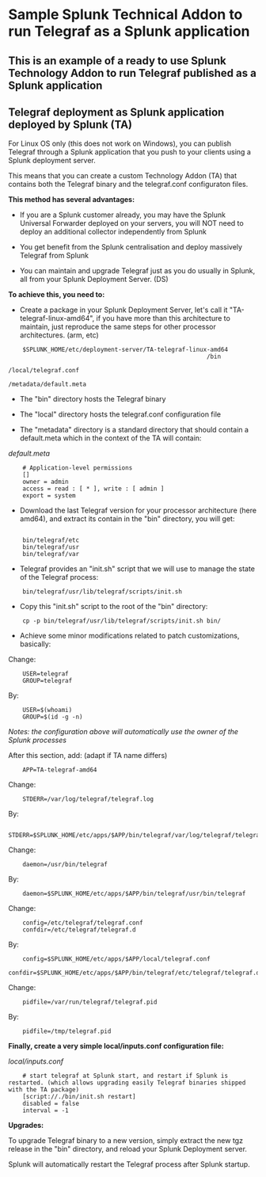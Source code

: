 # Sample Splunk Technical Addon to run Telegraf as a Splunk application

## This is an example of a ready to use Splunk Technology Addon to run Telegraf published as a Splunk application


Telegraf deployment as Splunk application deployed by Splunk (TA)
-----------------------------------------------------------------

For Linux OS only (this does not work on Windows), you can publish Telegraf through a Splunk application that you push to your clients using a Splunk deployment server.

This means that you can create a custom Technology Addon (TA) that contains both the Telegraf binary and the telegraf.conf configuraton files.

**This method has several advantages:**

- If you are a Splunk customer already, you may have the Splunk Universal Forwarder deployed on your servers, you will NOT need to deploy an additional collector independently from Splunk

- You get benefit from the Splunk centralisation and deploy massively Telegraf from Splunk

- You can maintain and upgrade Telegraf just as you do usually in Splunk, all from your Splunk Deployment Server. (DS)

**To achieve this, you need to:**

- Create a package in your Splunk Deployment Server, let's call it "TA-telegraf-linux-amd64", if you have more than this architecture to maintain, just reproduce the same steps for other processor architectures. (arm, etc)

```
    $SPLUNK_HOME/etc/deployment-server/TA-telegraf-linux-amd64
                                                        /bin
                                                        /local/telegraf.conf
                                                        /metadata/default.meta
```

- The "bin" directory hosts the Telegraf binary

- The "local" directory hosts the telegraf.conf configuration file

- The "metadata" directory is a standard directory that should contain a default.meta which in the context of the TA will contain:

*default.meta*

```
    # Application-level permissions
    []
    owner = admin
    access = read : [ * ], write : [ admin ]
    export = system
```

- Download the last Telegraf version for your processor architecture (here amd64), and extract its contain in the "bin" directory, you will get:

```

    bin/telegraf/etc
    bin/telegraf/usr
    bin/telegraf/var
```

- Telegraf provides an "init.sh" script that we will use to manage the state of the Telegraf process:

```
    bin/telegraf/usr/lib/telegraf/scripts/init.sh
```

- Copy this "init.sh" script to the root of the "bin" directory:

```
    cp -p bin/telegraf/usr/lib/telegraf/scripts/init.sh bin/
```

- Achieve some minor modifications related to patch customizations, basically:

Change:

```
    USER=telegraf
    GROUP=telegraf
```

By:

```
    USER=$(whoami)
    GROUP=$(id -g -n)
```

*Notes: the configuration above will automatically use the owner of the Splunk processes*

After this section, add: (adapt if TA name differs)

```
    APP=TA-telegraf-amd64
```

Change:

```
    STDERR=/var/log/telegraf/telegraf.log
```

By:

```
    STDERR=$SPLUNK_HOME/etc/apps/$APP/bin/telegraf/var/log/telegraf/telegraf.log
```

Change:

```
    daemon=/usr/bin/telegraf
```

By:

```
    daemon=$SPLUNK_HOME/etc/apps/$APP/bin/telegraf/usr/bin/telegraf
```

Change:

```
    config=/etc/telegraf/telegraf.conf
    confdir=/etc/telegraf/telegraf.d
```

By:

```
    config=$SPLUNK_HOME/etc/apps/$APP/local/telegraf.conf
    confdir=$SPLUNK_HOME/etc/apps/$APP/bin/telegraf/etc/telegraf/telegraf.d
```

Change:

```
    pidfile=/var/run/telegraf/telegraf.pid
```

By:

```
    pidfile=/tmp/telegraf.pid
```

**Finally, create a very simple local/inputs.conf configuration file:**

*local/inputs.conf*

```
    # start telegraf at Splunk start, and restart if Splunk is restarted. (which allows upgrading easily Telegraf binaries shipped with the TA package)
    [script://./bin/init.sh restart]
    disabled = false
    interval = -1
```

**Upgrades:**

To upgrade Telegraf binary to a new version, simply extract the new tgz release in the "bin" directory, and reload your Splunk Deployment server.

Splunk will automatically restart the Telegraf process after Splunk startup.

